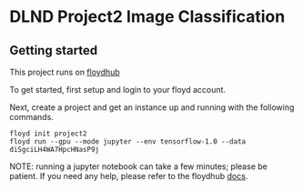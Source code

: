 # DLND Project2 Image Classification

## Getting started
This project runs on [floydhub](http://floydhub.com/)

To get started, first setup and login to your floyd account.

Next, create a project and get an instance up and running with the following commands.
```
floyd init project2
floyd run --gpu --mode jupyter --env tensorflow-1.0 --data diSgciLH4WA7HpcHNasP9j 
```

NOTE: running a jupyter notebook can take a few minutes; please be patient.  If you need any help, please refer to the floydhub [docs](http://docs.floydhub.com/).